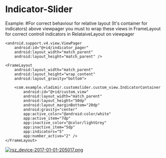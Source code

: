# Indicator-Slider


Example:
#For correct behaviour for relative layout (It's container for indicators) above viewpager you must to wrap these views in FrameLayout for correct controll indicators in RelataiveLayout on viewpager


<FrameLayout 
    android:layout_width="match_parent"
    android:layout_height="wrap_content">

    <android.support.v4.view.ViewPager
        android:id="@+id/indicator_pager"
        android:layout_width="match_parent"
        android:layout_height="match_parent" />

    <FrameLayout
        android:layout_width="match_parent"
        android:layout_height="wrap_content"
        android:layout_gravity="bottom">

        <com.example.vladimir.customslider.custom_view.IndicatorContainer
            android:id="@+id/custom_view"
            android:layout_width="match_parent"
            android:layout_height="50dp"
            android:layout_marginBottom="20dp"
            android:gravity="center"
            app:active_color="@android:color/white"
            app:active_item="7dp"
            app:inactive_color="@color/lightGrey"
            app:inactive_item="5dp"
            app:indicators="5"
            app:number_active="2" />
    </FrameLayout>

</FrameLayout>

[![rsz_device-2017-01-01-205017.png](https://s27.postimg.org/51wqsi3hf/rsz_device_2017_01_01_205017.png)](https://postimg.org/image/88rac4nxb/)
